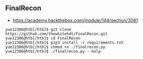 ## FinalRecon
+ https://academy.hackthebox.com/module/144/section/3081

```shell
yue12386@htb[/htb]$ git clone https://github.com/thewhiteh4t/FinalRecon.git
yue12386@htb[/htb]$ cd FinalRecon
yue12386@htb[/htb]$ pip3 install -r requirements.txt
yue12386@htb[/htb]$ chmod +x ./finalrecon.py
yue12386@htb[/htb]$ ./finalrecon.py --help
```
